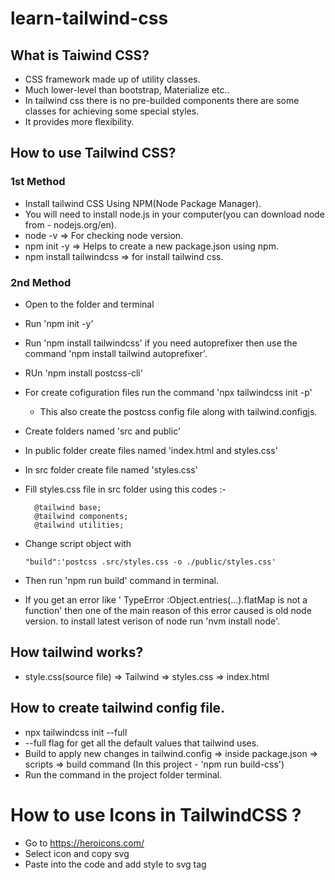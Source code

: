 # learn-tailwind-css

## What is Taiwind CSS?

- CSS framework made up of utility classes.
- Much lower-level than bootstrap, Materialize etc..
- In tailwind css there is no pre-builded components there are some classes for achieving some special styles.
- It provides more flexibility.

## How to use Tailwind CSS?

### 1st Method

- Install tailwind CSS Using NPM(Node Package Manager).
- You will need to install node.js in your computer(you can download node from - nodejs.org/en).
- node -v => For checking node version.
- npm init -y => Helps to create a new package.json using npm.
- npm install tailwindcss => for install tailwind css.

### 2nd Method

- Open to the folder and terminal
- Run 'npm init -y'
- Run 'npm install tailwindcss' if you need autoprefixer then use the command 'npm install tailwind autoprefixer'.
- RUn 'npm install postcss-cli'
- For create cofiguration files run the command 'npx tailwindcss init -p'
  - This also create the postcss config file along with tailwind.configjs.
- Create folders named 'src and public'
- In public folder create files named 'index.html and styles.css'
- In src folder create file named 'styles.css'
- Fill styles.css file in src folder using this codes :-

  ```
    @tailwind base;
    @tailwind components;
    @tailwind utilities;

  ```

- Change script object with

  ```
  "build":'postcss .src/styles.css -o ./public/styles.css'
  ```

- Then run 'npm run build' command in terminal.

- If you get an error like ' TypeError :Object.entries(...).flatMap is not a function'
  then one of the main reason of this error caused is old node version.
  to install latest verison of node run 'nvm install node'.

## How tailwind works?

- style.css(source file) => Tailwind => styles.css => index.html

## How to create tailwind config file.
- npx tailwindcss init --full
- --full flag for get all the default values that tailwind uses.
- Build to apply new changes in tailwind.config => inside package.json => scripts => build command (In this project - 'npm run build-css')
- Run the command in the project folder terminal.

# How to use Icons in TailwindCSS ?
- Go to https://heroicons.com/
- Select icon and copy svg
- Paste into the code and  add style to svg tag
